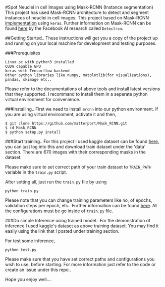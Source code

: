 #Spot Neuclei in cell Images using Mask-RCNN (Instance segmentation)
This project has used Mask-RCNN architecture to detect and segment instances of neuclei in cell images. This project based on Mask-RCNN [implementation](https://github.com/matterport/Mask_RCNN) using `keras`. Further information on Mask-RCNN can be found [here](https://github.com/facebookresearch/Detectron) by the Facebook AI research called `Detectron`.

##Getting Started..
These instructions will get you a copy of the project up and running on your local machine for development and testing purposes.

###Prerequisites
```angular2html
Linux pc with python3 installed
CUDA capable GPU 
keras with Tensorflow backend
Other python libraries like numpy, matplotlib(for visualizations), pandas, skimage etc..
``` 
Please refer to the documentations of above tools and install latest versions that they supported. I recommand to install them in a seperate python virtual environment for convenience.

###Installing..
First we need to install `mrcnn` into our python environment. If you are using virtual environment, activate it and then,
```angular2html
$ git clone https://github.com/matterport/Mask_RCNN.git
$ cd Mask_RCNN
$ python setup.py install
```  
###Start training..
For this project I used kaggle dataset can be found [here](https://www.kaggle.com/c/data-science-bowl-2018), you can just log into this and download train dataset under the 'data' section. There are 670 images with their corresponding masks in the dataset.

Please make sure to set correct path of your train dataset to `TRAIN_PATH` variable in the `train.py` script. 

After setting all, just run the `train.py` file by using
```angular2html
python train.py
``` 
Please note that you can change training parameters like no, of epochs, validation steps per epoch, etc.. Further information can be found [here](https://github.com/matterport/Mask_RCNN/blob/master/mrcnn/config.py). All the configurations must be go inside of `train.py` file.

###Do simple Inference using trained model..
For the demonstration of inference I used kaggle's dataset as above training dataset. You may find it easily using the link that I posted under training section.

For test some inference,
```angular2html
python test.py
```

Please make sure that you have set correct paths and configurations you wish to use, before starting. For more information just refer to the code or create an issue under this repo..



Hope you enjoy well....  